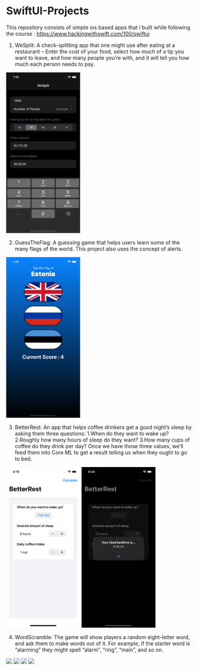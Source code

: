 # SwiftUI-Projects
This repository consists of simple ios based apps that I built while following the course : https://www.hackingwithswift.com/100/swiftui

1. WeSplit: A check-splitting app that one might use after eating at a restaurant – Enter the cost of your food, select how much of a tip you want to leave, and how many people you’re with, and it will tell you how much each person needs to pay.

<img src = "Images/WeSplit.png" width="200">

2. GuessTheFlag: A guessing game that helps users learn some of the many flags of the world. This project also uses the concept of alerts.

<img src = "Images/GuessTheFlag.png" width="200">

3. BetterRest: An app that helps coffee drinkers get a good night’s sleep by asking them three questions:
  1.When do they want to wake up?
  2.Roughly how many hours of sleep do they want?
  3.How many cups of coffee do they drink per day?
Once we have those three values, we’ll feed them into Core ML to get a result telling us when they ought to go to bed. 

<span>
  <img src = "Images/BetterRest.png" width="200"> 
  <img src = "Images/BetterRest2.png" width="200">
</span>

4. WordScramble: The game will show players a random eight-letter word, and ask them to make words out of it. For example, if the starter word is “alarming” they might spell “alarm”, “ring”, “main”, and so on.

<span>
  <img src = "Images/WordScramble" width="200">
  <img src = "Images/WordScramble1" width="200">
  <img src = "Images/WordScramble2" width="200">
  <img src = "Images/WordScramble3" width="200">
</span>
